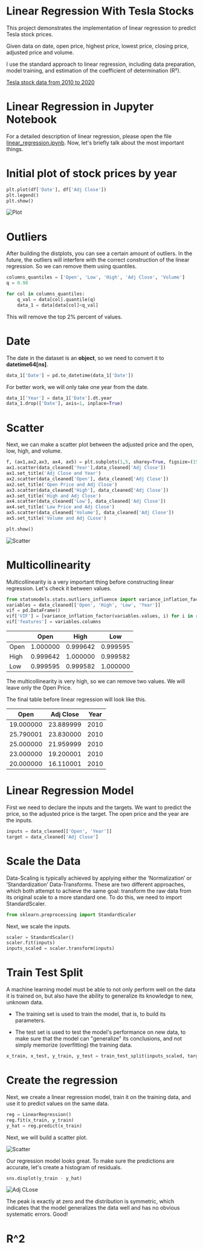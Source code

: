 # Linear Regression With Tesla Stocks
This project demonstrates the implementation of linear regression to predict Tesla stock prices. 

Given data on date, open price, highest price, lowest price, closing price, adjusted price and volume. 

I use the standard approach to linear regression, including data preparation, model training, and estimation of the coefficient of determination (R²).

[Tesla stock data from 2010 to 2020](https://www.kaggle.com/datasets/timoboz/tesla-stock-data-from-2010-to-2020/data)

# Linear Regression in Jupyter Notebook 
For a detailed description of linear regression, please open the file [linear_regression.ipynb](https://nbviewer.org/github/LilPoly/Linear-Regression-With-Tesla-Stocks/blob/main/linear_regression.ipynb). 
Now, let's briefly talk about the most important things.

# Initial plot of stock prices by year
``` python
plt.plot(df['Date'], df['Adj Close'])
plt.legend()
plt.show()

```
![Plot](images/output.png)

# Outliers
After building the distplots, you can see a certain amount of outliers. In the future, the outliers will interfere with the correct construction of the linear regression.
So we can remove them using quantiles.
``` python
columns_quantiles = ['Open', 'Low', 'High', 'Adj Close', 'Volume']
q = 0.98

for col in columns_quantiles:
    q_val = data[col].quantile(q)
    data_1 = data[data[col]<q_val]
```
This will remove the top 2% percent of values.

# Date
The date in the dataset is an **object**, so we need to convert it to **datetime64[ns]**.
``` python
data_1['Date'] = pd.to_datetime(data_1['Date'])
```
For better work, we will only take one year from the date.
``` python
data_1['Year'] = data_1['Date'].dt.year
data_1.drop(['Date'], axis=1, inplace=True)
```
# Scatter
Next, we can make a scatter plot between the adjusted price and the open, low, high, and volume.
``` python
f, (ax1,ax2,ax3, ax4, ax5) = plt.subplots(1,5, sharey=True, figsize=(15,3))
ax1.scatter(data_cleaned['Year'],data_cleaned['Adj Close'])
ax1.set_title('Adj Close and Year')
ax2.scatter(data_cleaned['Open'], data_cleaned['Adj Close'])
ax2.set_title('Open Price and Adj Close')
ax3.scatter(data_cleaned['High'], data_cleaned['Adj Close'])
ax3.set_title('High and Adj Close')
ax4.scatter(data_cleaned['Low'], data_cleaned['Adj Close'])
ax4.set_title('Low Price and Adj Close')
ax5.scatter(data_cleaned['Volume'], data_cleaned['Adj Close'])
ax5.set_title('Volume and Adj CLose')

plt.show()
```
![Scatter](images/output_scatter.png)

# Multicollinearity
Multicollinearity is a very important thing before constructing linear regression. Let's check it between values.
``` python
from statsmodels.stats.outliers_influence import variance_inflation_factor
variables = data_cleaned[['Open', 'High', 'Low', 'Year']]
vif = pd.DataFrame()
vif['VIF'] = [variance_inflation_factor(variables.values, i) for i in range(variables.shape[1])]
vif['features'] = variables.columns
```
|       | Open       | High       | Low        |
|-------|------------|------------|------------|
| Open  | 1.000000   | 0.999642   | 0.999595   |
| High  | 0.999642   | 1.000000   | 0.999582   |
| Low   | 0.999595   | 0.999582   | 1.000000   |

The multicollinearity is very high, so we can remove two values. We will leave only the Open Price.

The final table before linear regression will look like this.

| Open       | Adj Close  | Year |
|------------|------------|------|
| 19.000000  | 23.889999  | 2010 |
| 25.790001  | 23.830000  | 2010 |
| 25.000000  | 21.959999  | 2010 |
| 23.000000  | 19.200001  | 2010 |
| 20.000000  | 16.110001  | 2010 |

# Linear Regression Model
First we need to declare the inputs and the targets. We want to predict the price, so the adjusted price is the target. The open price and the year are the inputs.
``` python
inputs = data_cleaned[['Open', 'Year']]
target = data_cleaned['Adj Close']
```
# Scale the Data
Data-Scaling is typically achieved by applying either the ‘Normalization’ or ‘Standardization’ Data-Transforms. These are two different approaches, which both attempt to achieve the same goal: transform the raw data from its original scale to a more standard one.
To do this, we need to import StandardScaler.
``` python
from sklearn.preprocessing import StandardScaler
```
Next, we scale the inputs.
``` python
scaler = StandardScaler()
scaler.fit(inputs)
inputs_scaled = scaler.transform(inputs)
```
# Train Test Split
A machine learning model must be able to not only perform well on the data it is trained on, but also have the ability to generalize its knowledge to new, unknown data.

- The training set is used to train the model, that is, to build its parameters.

- The test set is used to test the model's performance on new data, to make sure that the model can "generalize" its conclusions, and not simply memorize (overfitting) the training data.

``` python
x_train, x_test, y_train, y_test = train_test_split(inputs_scaled, target, test_size=0.2, random_state=365)
```
# Create the regression
Next, we create a linear regression model, train it on the training data, and use it to predict values ​​on the same data.
``` python
reg = LinearRegression()
reg.fit(x_train, y_train)
y_hat = reg.predict(x_train)
```
Next, we will build a scatter plot.

![Scatter](images/output_regression.png)

Our regression model looks great. To make sure the predictions are accurate, let's create a histogram of residuals.
``` python
sns.displot(y_train - y_hat)
```

![Adj CLose](images/output_adj.png)

The peak is exactly at zero and the distribution is symmetric, which indicates that the model generalizes the data well and has no obvious systematic errors. Good!

# R^2




